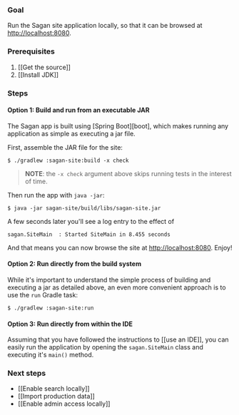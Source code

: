 ### Goal

Run the Sagan site application locally, so that it can be browsed at <http://localhost:8080>.

### Prerequisites

1. [[Get the source]]
1. [[Install JDK]]

### Steps

#### Option 1: Build and run from an executable JAR

The Sagan app is built using [Spring Boot][boot], which makes running any application as simple as executing a jar file.

First, assemble the JAR file for the site:

    $ ./gradlew :sagan-site:build -x check

> **NOTE**: the `-x check` argument above skips running tests in the interest of time.

Then run the app with `java -jar`:

    $ java -jar sagan-site/build/libs/sagan-site.jar

A few seconds later you'll see a log entry to the effect of

    sagan.SiteMain  : Started SiteMain in 8.455 seconds

And that means you can now browse the site at <http://localhost:8080>. Enjoy!

#### Option 2: Run directly from the build system

While it's important to understand the simple process of building and executing a jar as detailed above, an even more convenient approach is to use the `run` Gradle task:

    $ ./gradlew :sagan-site:run

#### Option 3: Run directly from within the IDE

Assuming that you have followed the instructions to [[use an IDE]], you can easily run the application by opening the `sagan.SiteMain` class and executing it's `main()` method.


### Next steps

 - [[Enable search locally]]
 - [[Import production data]]
 - [[Enable admin access locally]]
